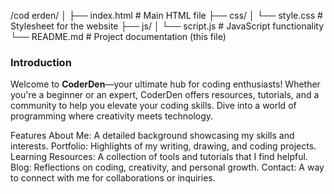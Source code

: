 /cod erden/
│
├── index.html            # Main HTML file
├── css/
│   └── style.css         # Stylesheet for the website
├── js/
│   └── script.js         # JavaScript functionality
└── README.md             # Project documentation (this file)

### Introduction
Welcome to **CoderDen**—your ultimate hub for coding enthusiasts! Whether you're a beginner or an expert, CoderDen offers resources, tutorials, and a community to help you elevate your coding skills. Dive into a world of programming where creativity meets technology.

Features
About Me: A detailed background showcasing my skills and interests.
Portfolio: Highlights of my writing, drawing, and coding projects.
Learning Resources: A collection of tools and tutorials that I find helpful.
Blog: Reflections on coding, creativity, and personal growth.
Contact: A way to connect with me for collaborations or inquiries.
